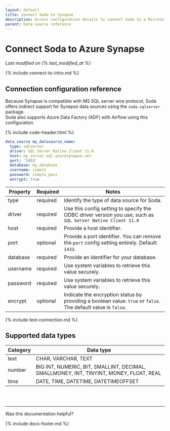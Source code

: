 ```yaml
---
layout: default
title: Connect Soda to Synapse
description: Access configuration details to connect Soda to a Microsoft Azure Synapse data source.
parent: Data source reference
---
```


# Connect Soda to Azure Synapse
*Last modified on {% last_modified_at %}* <br />

{% include connect-to-intro.md %}


## Connection configuration reference

Because Synapse is compatible with MS SQL server wire protocol, Soda offers indirect support for Synapse data sources using the `soda-sqlserver` package. <br /> 
Soda also supports Azure Data Factory (ADF) with Airflow using this configuration. 

{% include code-header.html %}
```yaml
data_source my_datasource_name:
  type: sqlserver
  driver: SQL Server Native Client 11.0
  host: my_server.sql.azuresynapse.net
  port: '1433'
  database: my_database
  username: simple
  password: simple_pass
  encrypt: true
```

| Property | Required | Notes                                                      |
| -------- | -------- | ---------------------------------------------------------- |
| type     | required | Identify the type of data source for Soda.                 |
| driver   | required | Use this config setting to specify the ODBC driver version you use, such as `SQL Server Native Client 11.0` |
| host     | required | Provide a host identifier.                                 |
| port     | optional | Provide a port identifier. You can remove the `port` config setting entirely. Default: `1433`.|
| database | required | Provide an identifier for your database.                   |
| username | required | Use system variables to retrieve this value securely.      |
| password | required | Use system variables to retrieve this value securely.      |
| encrypt  | optional | Indicate the encryption status by providing a boolean value: `true` or `false`. The default value is `false`. |


{% include test-connection.md %}

## Supported data types

| Category | Data type  |
| -------- | ---------- |
| text     | CHAR, VARCHAR, TEXT  |
| number   | BIG INT, NUMERIC, BIT, SMALLINT, DECIMAL, SMALLMONEY, INT, TINYINT, MONEY, FLOAT, REAL  |
| time     | DATE, TIME, DATETIME, DATETIMEOFFSET |



<br />
<br />

---

Was this documentation helpful?

<!-- LikeBtn.com BEGIN -->
<span class="likebtn-wrapper" data-theme="tick" data-i18n_like="Yes" data-ef_voting="grow" data-show_dislike_label="true" data-counter_zero_show="true" data-i18n_dislike="No"></span>
<script>(function(d,e,s){if(d.getElementById("likebtn_wjs"))return;a=d.createElement(e);m=d.getElementsByTagName(e)[0];a.async=1;a.id="likebtn_wjs";a.src=s;m.parentNode.insertBefore(a, m)})(document,"script","//w.likebtn.com/js/w/widget.js");</script>
<!-- LikeBtn.com END -->

{% include docs-footer.md %}